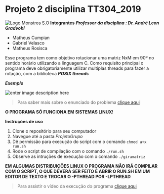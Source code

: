 # Projeto 2 disciplina TT304_2019

![Logo Monstros S.O](https://vignette.wikia.nocookie.net/monstersincmovies/images/5/5c/MONSTERSiNC.jpg/revision/latest?cb=20160822222448)
**Integrantes**
	***Professor da disciplina : Dr. André Leon Gradvohl***
 - Matheus Cumpian
 - Gabriel Velasco
 - Matheus Rosisca


Esse programa tem como objetivo rotacionar uma matriz NxM em 90º no sentido horário utilizando a linguagem C. Como requisito principal o programa deve obrigatoriamente utilizar multiplas threads para fazer a rotação, com a biblioteca ***POSIX threads***

***Exemplo***

![enter image description here](https://i.imgur.com/KqmRC01.png)

> Para saber mais sobre o enunciado do problema [clique aqui](https://docdro.id/Ca98Mjm)

**O PROGRAMA SÓ FUNCIONA EM SISTEMAS LINUX!**

**Instruções de uso**

 1. Clone o repositório para seu computador
 2. Navegue até a pasta *ProjetoGrupo*
 3. Dê permissão para execução do script com o comando  `chmod a+x run.sh`
 4. Rode o script de compilação com o comando `./run.sh`
 5. Observe as intruções de execução com o comando `./giramatriz
`


**EM ALGUMAS DISTRIBUIÇÕES LINUX O PROGRAMA NÃO IRÁ COMPILAR COM O SCRIPT, O QUE DEVERÁ SER FEITO É ABRIR O RUN.SH EM UM EDITOR DE TEXTO E TROCAR O -PTHREAD POR -LPTHREAD**

> Para assistir o vídeo da execução do programa [clique aqui](https://youtu.be/KSxqcRow4FY)
